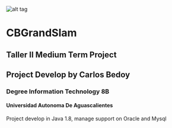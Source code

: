 ![alt tag](http://www.clker.com/cliparts/3/7/7/6/1307046599992047297grand_slam_trans.png)

# CBGrandSlam 


## Taller II Medium Term Project


## Project Develop by Carlos Bedoy

### Degree Information Technology 8B 

#### Universidad Autonoma De Aguascalientes


Project develop in Java 1.8, manage support on Oracle and Mysql
